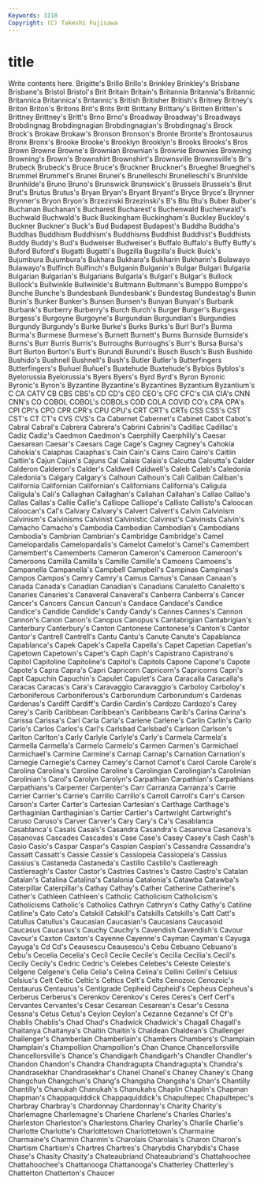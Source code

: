```yaml
---
Keywords: 3118 
Copyright: (C) Takeshi Fujisawa
---
```


# title

Write contents here.
 Brigitte's Brillo
Brillo's Brinkley Brinkley's Brisbane Brisbane's Bristol Bristol's Brit Britain Britain's
Britannia Britannia's Britannic Britannica Britannica's Britannic's British Britisher British's Britney
Britney's Briton Briton's Britons Brit's Brits Britt Brittany Brittany's Britten
Britten's Brittney Brittney's Britt's Brno Brno's Broadway Broadway's Broadways Brobdingnag
Brobdingnagian Brobdingnagian's Brobdingnag's Brock Brock's Brokaw Brokaw's Bronson Bronson's Bronte
Bronte's Brontosaurus Bronx Bronx's Brooke Brooke's Brooklyn Brooklyn's Brooks Brooks's
Bros Brown Browne Browne's Brownian Brownian's Brownie Brownies Browning Browning's
Brown's Brownshirt Brownshirt's Brownsville Brownsville's Br's Brubeck Brubeck's Bruce Bruce's
Bruckner Bruckner's Brueghel Brueghel's Brummel Brummel's Brunei Brunei's Brunelleschi Brunelleschi's
Brunhilde Brunhilde's Bruno Bruno's Brunswick Brunswick's Brussels Brussels's Brut Brut's
Brutus Brutus's Bryan Bryan's Bryant Bryant's Bryce Bryce's Brynner Brynner's
Bryon Bryon's Brzezinski Brzezinski's B's Btu Btu's Buber Buber's Buchanan
Buchanan's Bucharest Bucharest's Buchenwald Buchenwald's Buchwald Buchwald's Buck Buckingham Buckingham's
Buckley Buckley's Buckner Buckner's Buck's Bud Budapest Budapest's Buddha Buddha's
Buddhas Buddhism Buddhism's Buddhisms Buddhist Buddhist's Buddhists Buddy Buddy's Bud's
Budweiser Budweiser's Buffalo Buffalo's Buffy Buffy's Buford Buford's Bugatti Bugatti's
Bugzilla Bugzilla's Buick Buick's Bujumbura Bujumbura's Bukhara Bukhara's Bukharin Bukharin's
Bulawayo Bulawayo's Bulfinch Bulfinch's Bulganin Bulganin's Bulgar Bulgari Bulgaria Bulgarian
Bulgarian's Bulgarians Bulgaria's Bulgari's Bulgar's Bullock Bullock's Bullwinkle Bullwinkle's Bultmann
Bultmann's Bumppo Bumppo's Bunche Bunche's Bundesbank Bundesbank's Bundestag Bundestag's Bunin
Bunin's Bunker Bunker's Bunsen Bunsen's Bunyan Bunyan's Burbank Burbank's Burberry
Burberry's Burch Burch's Burger Burger's Burgess Burgess's Burgoyne Burgoyne's Burgundian
Burgundian's Burgundies Burgundy Burgundy's Burke Burke's Burks Burks's Burl Burl's
Burma Burma's Burmese Burmese's Burnett Burnett's Burns Burnside Burnside's Burns's
Burr Burris Burris's Burroughs Burroughs's Burr's Bursa Bursa's Burt Burton
Burton's Burt's Burundi Burundi's Busch Busch's Bush Bushido Bushido's Bushnell
Bushnell's Bush's Butler Butler's Butterfingers Butterfingers's Buñuel Buñuel's Buxtehude Buxtehude's
Byblos Byblos's Byelorussia Byelorussia's Byers Byers's Byrd Byrd's Byron Byronic
Byronic's Byron's Byzantine Byzantine's Byzantines Byzantium Byzantium's C CA CATV
CB CBS CBS's CD CD's CEO CEO's CFC CFC's CIA
CIA's CNN CNN's CO COBOL COBOL's COBOLs COD COLA COVID
CO's CPA CPA's CPI CPI's CPO CPR CPR's CPU CPU's
CRT CRT's CRTs CSS CSS's CST CST's CT CT's CVS
CVS's Ca Cabernet Cabernet's Cabinet Cabot Cabot's Cabral Cabral's Cabrera
Cabrera's Cabrini Cabrini's Cadillac Cadillac's Cadiz Cadiz's Caedmon Caedmon's Caerphilly
Caerphilly's Caesar Caesarean Caesar's Caesars Cage Cage's Cagney Cagney's Cahokia
Cahokia's Caiaphas Caiaphas's Cain Cain's Cains Cairo Cairo's Caitlin Caitlin's
Cajun Cajun's Cajuns Cal Calais Calais's Calcutta Calcutta's Calder Calderon
Calderon's Calder's Caldwell Caldwell's Caleb Caleb's Caledonia Caledonia's Calgary Calgary's
Calhoun Calhoun's Cali Caliban Caliban's California Californian Californian's Californians California's
Caligula Caligula's Cali's Callaghan Callaghan's Callahan Callahan's Callao Callao's Callas
Callas's Callie Callie's Calliope Calliope's Callisto Callisto's Caloocan Caloocan's Cal's
Calvary Calvary's Calvert Calvert's Calvin Calvinism Calvinism's Calvinisms Calvinist Calvinistic
Calvinist's Calvinists Calvin's Camacho Camacho's Cambodia Cambodian Cambodian's Cambodians Cambodia's
Cambrian Cambrian's Cambridge Cambridge's Camel Camelopardalis Camelopardalis's Camelot Camelot's Camel's
Camembert Camembert's Camemberts Cameron Cameron's Cameroon Cameroon's Cameroons Camilla Camilla's
Camille Camille's Camoens Camoens's Campanella Campanella's Campbell Campbell's Campinas Campinas's
Campos Campos's Camry Camry's Camus Camus's Canaan Canaan's Canada Canada's
Canadian Canadian's Canadians Canaletto Canaletto's Canaries Canaries's Canaveral Canaveral's Canberra
Canberra's Cancer Cancer's Cancers Cancun Cancun's Candace Candace's Candice Candice's
Candide Candide's Candy Candy's Cannes Cannes's Cannon Cannon's Canon Canon's
Canopus Canopus's Cantabrigian Cantabrigian's Canterbury Canterbury's Canton Cantonese Cantonese's Canton's
Cantor Cantor's Cantrell Cantrell's Cantu Cantu's Canute Canute's Capablanca Capablanca's
Capek Capek's Capella Capella's Capet Capetian Capetian's Capetown Capetown's Capet's
Caph Caph's Capistrano Capistrano's Capitol Capitoline Capitoline's Capitol's Capitols Capone
Capone's Capote Capote's Capra Capra's Capri Capricorn Capricorn's Capricorns Capri's
Capt Capuchin Capuchin's Capulet Capulet's Cara Caracalla Caracalla's Caracas Caracas's
Cara's Caravaggio Caravaggio's Carboloy Carboloy's Carboniferous Carboniferous's Carborundum Carborundum's Cardenas
Cardenas's Cardiff Cardiff's Cardin Cardin's Cardozo Cardozo's Carey Carey's Carib
Caribbean Caribbean's Caribbeans Carib's Carina Carina's Carissa Carissa's Carl Carla
Carla's Carlene Carlene's Carlin Carlin's Carlo Carlo's Carlos Carlos's Carl's
Carlsbad Carlsbad's Carlson Carlson's Carlton Carlton's Carly Carlyle Carlyle's Carly's
Carmela Carmela's Carmella Carmella's Carmelo Carmelo's Carmen Carmen's Carmichael Carmichael's
Carmine Carmine's Carnap Carnap's Carnation Carnation's Carnegie Carnegie's Carney Carney's
Carnot Carnot's Carol Carole Carole's Carolina Carolina's Caroline Caroline's Carolingian
Carolingian's Carolinian Carolinian's Carol's Carolyn Carolyn's Carpathian Carpathian's Carpathians Carpathians's
Carpenter Carpenter's Carr Carranza Carranza's Carrie Carrier Carrier's Carrie's Carrillo
Carrillo's Carroll Carroll's Carr's Carson Carson's Carter Carter's Cartesian Cartesian's
Carthage Carthage's Carthaginian Carthaginian's Cartier Cartier's Cartwright Cartwright's Caruso Caruso's
Carver Carver's Cary Cary's Ca's Casablanca Casablanca's Casals Casals's Casandra
Casandra's Casanova Casanova's Casanovas Cascades Cascades's Case Case's Casey Casey's
Cash Cash's Casio Casio's Caspar Caspar's Caspian Caspian's Cassandra Cassandra's
Cassatt Cassatt's Cassie Cassie's Cassiopeia Cassiopeia's Cassius Cassius's Castaneda Castaneda's
Castillo Castillo's Castlereagh Castlereagh's Castor Castor's Castries Castries's Castro Castro's
Catalan Catalan's Catalina Catalina's Catalonia Catalonia's Catawba Catawba's Caterpillar Caterpillar's
Cathay Cathay's Cather Catherine Catherine's Cather's Cathleen Cathleen's Catholic Catholicism
Catholicism's Catholicisms Catholic's Catholics Cathryn Cathryn's Cathy Cathy's Catiline Catiline's
Cato Cato's Catskill Catskill's Catskills Catskills's Catt Catt's Catullus Catullus's
Caucasian Caucasian's Caucasians Caucasoid Caucasus Caucasus's Cauchy Cauchy's Cavendish Cavendish's
Cavour Cavour's Caxton Caxton's Cayenne Cayenne's Cayman Cayman's Cayuga Cayuga's
Cd Cd's Ceausescu Ceausescu's Cebu Cebuano Cebuano's Cebu's Cecelia Cecelia's
Cecil Cecile Cecile's Cecilia Cecilia's Cecil's Cecily Cecily's Cedric Cedric's
Celebes Celebes's Celeste Celeste's Celgene Celgene's Celia Celia's Celina Celina's
Cellini Cellini's Celsius Celsius's Celt Celtic Celtic's Celtics Celt's Celts
Cenozoic Cenozoic's Centaurus Centaurus's Centigrade Cepheid Cepheid's Cepheus Cepheus's Cerberus
Cerberus's Cerenkov Cerenkov's Ceres Ceres's Cerf Cerf's Cervantes Cervantes's Cesar
Cesarean Cesarean's Cesar's Cessna Cessna's Cetus Cetus's Ceylon Ceylon's Cezanne
Cezanne's Cf Cf's Chablis Chablis's Chad Chad's Chadwick Chadwick's Chagall
Chagall's Chaitanya Chaitanya's Chaitin Chaitin's Chaldean Chaldean's Challenger Challenger's Chamberlain
Chamberlain's Chambers Chambers's Champlain Champlain's Champollion Champollion's Chan Chance Chancellorsville
Chancellorsville's Chance's Chandigarh Chandigarh's Chandler Chandler's Chandon Chandon's Chandra Chandragupta
Chandragupta's Chandra's Chandrasekhar Chandrasekhar's Chanel Chanel's Chaney Chaney's Chang Changchun
Changchun's Chang's Changsha Changsha's Chan's Chantilly Chantilly's Chanukah Chanukah's Chanukahs
Chaplin Chaplin's Chapman Chapman's Chappaquiddick Chappaquiddick's Chapultepec Chapultepec's Charbray Charbray's
Chardonnay Chardonnay's Charity Charity's Charlemagne Charlemagne's Charlene Charlene's Charles Charles's
Charleston Charleston's Charlestons Charley Charley's Charlie Charlie's Charlotte Charlotte's Charlottetown
Charlottetown's Charmaine Charmaine's Charmin Charmin's Charolais Charolais's Charon Charon's Chartism
Chartism's Chartres Chartres's Charybdis Charybdis's Chase Chase's Chasity Chasity's Chateaubriand
Chateaubriand's Chattahoochee Chattahoochee's Chattanooga Chattanooga's Chatterley Chatterley's Chatterton Chatterton's Chaucer
